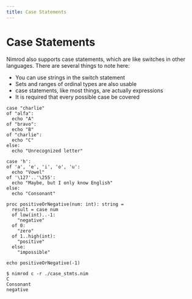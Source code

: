```yaml
---
title: Case Statements
---
```

# Case Statements

Nimrod also supports case statements, which are like switches in other languages. There are several things to note here:

* You can use strings in the switch statement
* Sets and ranges of ordinal types are also usable
* case statements, like most things, are actually expressions
* It is required that every possible case be covered

``` nimrod
case "charlie"
of "alfa":
  echo "A"
of "bravo":
  echo "B"
of "charlie":
  echo "C"
else:
  echo "Unrecognized letter"

case 'h':
of 'a', 'e', 'i', 'o', 'u':
  echo "Vowel"
of '\127'..'\255':
  echo "Maybe, but I only know English"
else:
  echo "Consonant"

proc positiveOrNegative(num: int): string =
  result = case num
  of low(int)..-1:
    "negative"
  of 0:
    "zero"
  of 1..high(int):
    "positive"
  else:
    "impossible"

echo positiveOrNegative(-1)
```

``` console
$ nimrod c -r ./case_stmts.nim
C
Consonant
negative
```